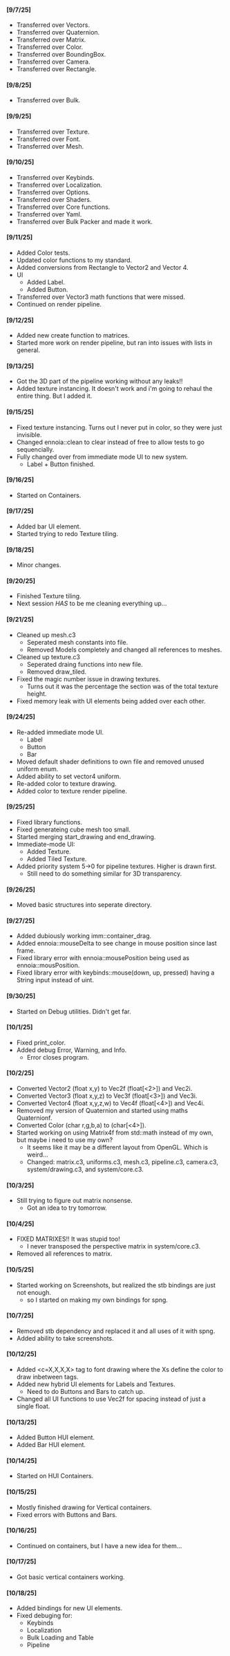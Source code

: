 
#### [9/7/25]
- Transferred over Vectors.
- Transferred over Quaternion.
- Transferred over Matrix.
- Transferred over Color.
- Transferred over BoundingBox.
- Transferred over Camera.
- Transferred over Rectangle.

#### [9/8/25]
- Transferred over Bulk.

#### [9/9/25]
- Transferred over Texture.
- Transferred over Font.
- Transferred over Mesh.

#### [9/10/25]
- Transferred over Keybinds.
- Transferred over Localization.
- Transferred over Options.
- Transferred over Shaders.
- Transferred over Core functions.
- Transferred over Yaml.
- Transferred over Bulk Packer and made it work.

#### [9/11/25]
- Added Color tests.
- Updated color functions to my standard.
- Added conversions from Rectangle to Vector2 and Vector 4.
- UI
  - Added Label.
  - Added Button.
- Transferred over Vector3 math functions that were missed.
- Continued on render pipeline.

#### [9/12/25]
- Added new create function to matrices.
- Started more work on render pipeline, but ran into issues with lists in general.

#### [9/13/25]
- Got the 3D part of the pipeline working without any leaks!!
- Added texture instancing. It doesn't work and i'm going to rehaul the entire thing. But I added it.

#### [9/15/25]
- Fixed texture instancing. Turns out I never put in color, so they were just invisible.
- Changed ennoia::clean to clear instead of free to allow tests to go sequencially.
- Fully changed over from immediate mode UI to new system.
  - Label + Button finished.

#### [9/16/25]
- Started on Containers.

#### [9/17/25]
- Added bar UI element.
- Started trying to redo Texture tiling.

#### [9/18/25]
- Minor changes.

#### [9/20/25]
- Finished Texture tiling.
- Next session *HAS* to be me cleaning everything up...

#### [9/21/25]
- Cleaned up mesh.c3
  - Seperated mesh constants into file.
  - Removed Models completely and changed all references to meshes.
- Cleaned up texture.c3
  - Seperated draing functions into new file.
  - Removed draw_tiled.
- Fixed the magic number issue in drawing textures.
  - Turns out it was the percentage the section was of the total texture height.
- Fixed memory leak with UI elements being added over each other.

#### [9/24/25]
- Re-added immediate mode UI.
  - Label
  - Button
  - Bar
- Moved default shader definitions to own file and removed unused uniform enum.
- Added ability to set vector4 uniform.
- Re-added color to texture drawing.
- Added color to texture render pipeline.

#### [9/25/25]
- Fixed library functions.
- Fixed generateing cube mesh too small.
- Started merging start_drawing and end_drawing.
- Immediate-mode UI:
  - Added Texture.
  - Added Tiled Texture.
- Added priority system 5->0 for pipeline textures. Higher is drawn first.
  - Still need to do something similar for 3D transparency.

#### [9/26/25]
-  Moved basic structures into seperate directory.

#### [9/27/25]
- Added dubiously working imm::container_drag.
- Added ennoia::mouseDelta to see change in mouse position since last frame.
- Fixed library error with ennoia::mousePosition being used as ennoia::mousPosition.
- Fixed library error with keybinds::mouse(down, up, pressed) having a String input instead of uint.

#### [9/30/25]
- Started on Debug utilities. Didn't get far.

#### [10/1/25]
- Fixed print_color.
- Added debug Error, Warning, and Info.
  - Error closes program.

#### [10/2/25]
- Converted Vector2 (float x,y)     to Vec2f (float[<2>]) and Vec2i.
- Converted Vector3 (float x,y,z)   to Vec3f (float[<3>]) and Vec3i.
- Converted Vector4 (float x,y,z,w) to Vec4f (float[<4>]) and Vec4i.
- Removed my version of Quaternion and started using maths Quaternionf.
- Converted Color (char r,g,b,a) to (char[<4>]).
- Started working on using Matrix4f from std::math instead of my own, but maybe i need to use my own?
  - It seems like it may be a different layout from OpenGL. Which is weird...
  - Changed: matrix.c3, uniforms.c3, mesh.c3, pipeline.c3, camera.c3, system/drawing.c3, and system/core.c3.

#### [10/3/25]
- Still trying to figure out matrix nonsense.
  - Got an idea to try tomorrow.

#### [10/4/25]
- FIXED MATRIXES!! It was stupid too!
  - I never transposed the perspective matrix in system/core.c3.
- Removed all references to matrix.

#### [10/5/25]
- Started working on Screenshots, but realized the stb bindings are just not enough.
  - so I started on making my own bindings for spng.

#### [10/7/25]
- Removed stb dependency and replaced it and all uses of it with spng.
- Added ability to take screenshots.

#### [10/12/25]
- Added <c=X,X,X,X></c> tag to font drawing where the Xs define the color to draw inbetween tags.
- Added new hybrid UI elements for Labels and Textures.
  - Need to do Buttons and Bars to catch up.
- Changed all UI functions to use Vec2f for spacing instead of just a single float.

#### [10/13/25]
- Added Button HUI element.
- Added Bar HUI element.

#### [10/14/25]
- Started on HUI Containers.

#### [10/15/25]
- Mostly finished drawing for Vertical containers.
- Fixed errors with Buttons and Bars.

#### [10/16/25]
- Continued on containers, but I have a new idea for them...

#### [10/17/25]
- Got basic vertical containers working.

#### [10/18/25]
- Added bindings for new UI elements.
- Fixed debuging for:
  - Keybinds
  - Localization
  - Bulk Loading and Table
  - Pipeline


